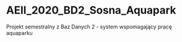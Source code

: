 # AEII_2020_BD2_Sosna_Aquapark
Projekt semestralny z Baz Danych 2 - system wspomagający pracę aquaparku
